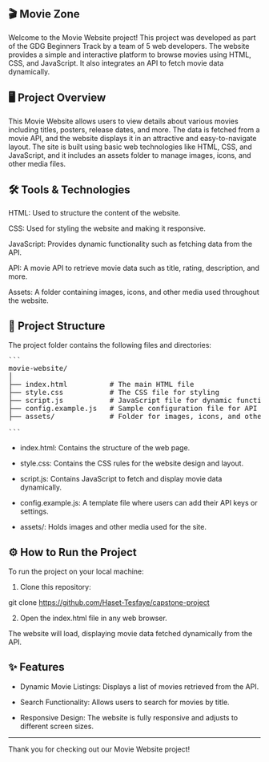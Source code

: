 
🎬 **Movie Zone**
--------------------
Welcome to the Movie Website project! This project was developed as part of the GDG Beginners Track by a team of 5 web developers. The website provides a simple and interactive platform to browse movies using HTML, CSS, and JavaScript. It also integrates an API to fetch movie data dynamically.

🖥 **Project Overview**
-------------------
This Movie Website allows users to view details about various movies including titles, posters, release dates, and more. The data is fetched from a movie API, and the website displays it in an attractive and easy-to-navigate layout. The site is built using basic web technologies like HTML, CSS, and JavaScript, and it includes an assets folder to manage images, icons, and other media files.

🛠  **Tools & Technologies**
------------------------------
HTML: Used to structure the content of the website.

CSS: Used for styling the website and making it responsive.

JavaScript: Provides dynamic functionality such as fetching data from the API.

API: A movie API to retrieve movie data such as title, rating, description, and more.

Assets: A folder containing images, icons, and other media used throughout the website.


📂 **Project Structure**
---------------------------
The project folder contains the following files and directories:

<pre>
```
movie-website/
│
├── index.html          # The main HTML file
├── style.css           # The CSS file for styling
├── script.js           # JavaScript file for dynamic functionality
├── config.example.js   # Sample configuration file for API keys
├── assets/             # Folder for images, icons, and other assets

```
</pre>


- index.html: Contains the structure of the web page.

- style.css: Contains the CSS rules for the website design and layout.

- script.js: Contains JavaScript to fetch and display movie data dynamically.

- config.example.js: A template file where users can add their API keys or settings.

- assets/: Holds images and other media used for the site.




⚙️ **How to Run the Project**
-----------------------------
To run the project on your local machine:

1. Clone this repository:

git clone https://github.com/Haset-Tesfaye/capstone-project


2. Open the index.html file in any web browser.



The website will load, displaying movie data fetched dynamically from the API.

✨ **Features**
------------------------
- Dynamic Movie Listings: Displays a list of movies retrieved from the API.

- Search Functionality: Allows users to search for movies by title.

- Responsive Design: The website is fully responsive and adjusts to different screen sizes.

---------------------
Thank you for checking out our Movie Website project!





